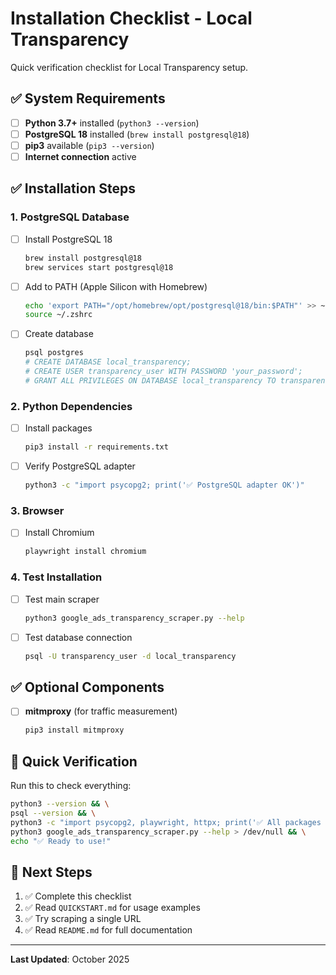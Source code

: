# Installation Checklist - Local Transparency

Quick verification checklist for Local Transparency setup.

## ✅ System Requirements

- [ ] **Python 3.7+** installed (`python3 --version`)
- [ ] **PostgreSQL 18** installed (`brew install postgresql@18`)
- [ ] **pip3** available (`pip3 --version`)
- [ ] **Internet connection** active

## ✅ Installation Steps

### 1. PostgreSQL Database
- [ ] Install PostgreSQL 18
  ```bash
  brew install postgresql@18
  brew services start postgresql@18
  ```

- [ ] Add to PATH (Apple Silicon with Homebrew)
  ```bash
  echo 'export PATH="/opt/homebrew/opt/postgresql@18/bin:$PATH"' >> ~/.zshrc
  source ~/.zshrc
  ```

- [ ] Create database
  ```bash
  psql postgres
  # CREATE DATABASE local_transparency;
  # CREATE USER transparency_user WITH PASSWORD 'your_password';
  # GRANT ALL PRIVILEGES ON DATABASE local_transparency TO transparency_user;
  ```

### 2. Python Dependencies
- [ ] Install packages
  ```bash
  pip3 install -r requirements.txt
  ```

- [ ] Verify PostgreSQL adapter
  ```bash
  python3 -c "import psycopg2; print('✅ PostgreSQL adapter OK')"
  ```

### 3. Browser
- [ ] Install Chromium
  ```bash
  playwright install chromium
  ```

### 4. Test Installation
- [ ] Test main scraper
  ```bash
  python3 google_ads_transparency_scraper.py --help
  ```

- [ ] Test database connection
  ```bash
  psql -U transparency_user -d local_transparency
  ```

## ✅ Optional Components

- [ ] **mitmproxy** (for traffic measurement)
  ```bash
  pip3 install mitmproxy
  ```

## 🚀 Quick Verification

Run this to check everything:

```bash
python3 --version && \
psql --version && \
python3 -c "import psycopg2, playwright, httpx; print('✅ All packages OK')" && \
python3 google_ads_transparency_scraper.py --help > /dev/null && \
echo "✅ Ready to use!"
```

## 📖 Next Steps

1. ✅ Complete this checklist
2. ✅ Read `QUICKSTART.md` for usage examples
3. ✅ Try scraping a single URL
4. ✅ Read `README.md` for full documentation

---

**Last Updated**: October 2025

